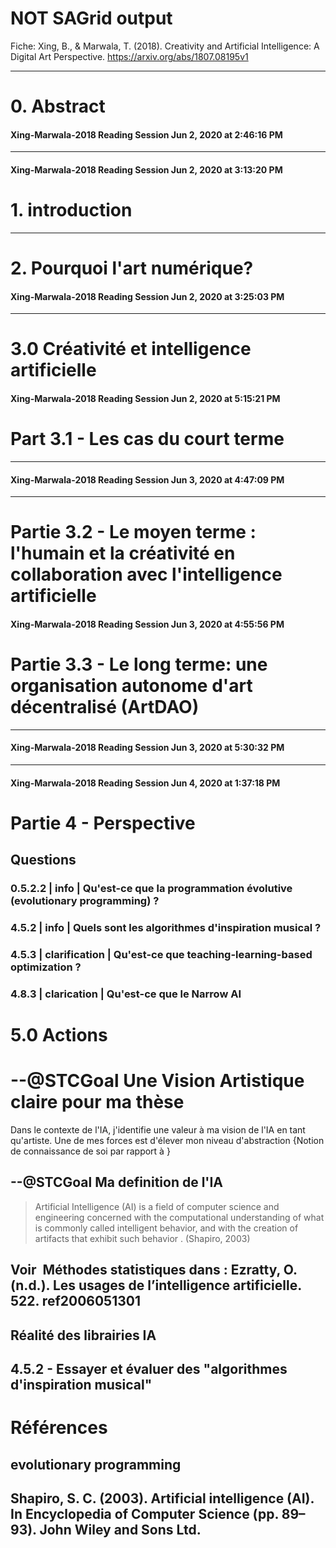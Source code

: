 # NOT SAGrid output

Fiche: Xing, B., & Marwala, T. (2018). Creativity and Artificial Intelligence: A Digital Art Perspective. https://arxiv.org/abs/1807.08195v1

______
# 0. Abstract
#### Xing-Marwala-2018 Reading Session Jun 2, 2020 at 2:46:16 PM 




______

#### Xing-Marwala-2018 Reading Session Jun 2, 2020 at 3:13:20 PM 
# 1. introduction




______
# 2. Pourquoi l'art numérique?  
#### Xing-Marwala-2018 Reading Session Jun 2, 2020 at 3:25:03 PM 



______

# 3.0 Créativité et intelligence artificielle
#### Xing-Marwala-2018 Reading Session Jun 2, 2020 at 5:15:21 PM 








# Part 3.1 - Les cas du court terme
______
#### Xing-Marwala-2018 Reading Session Jun 3, 2020 at 4:47:09 PM 

______
# Partie 3.2 - Le moyen terme : l'humain et la créativité en collaboration avec l'intelligence artificielle

#### Xing-Marwala-2018 Reading Session Jun 3, 2020 at 4:55:56 PM 


# Partie 3.3 - Le long terme: une organisation autonome d'art décentralisé (ArtDAO)

______
#### Xing-Marwala-2018 Reading Session Jun 3, 2020 at 5:30:32 PM 



______
#### Xing-Marwala-2018 Reading Session Jun 4, 2020 at 1:37:18 PM 
# Partie 4 - Perspective


## Questions

###  0.5.2.2 | info | Qu'est-ce que la programmation évolutive (evolutionary programming) ?

### 4.5.2  | info |  Quels sont les algorithmes d'inspiration musical ?
 
### 4.5.3  | clarification | Qu'est-ce que teaching-learning-based optimization ?

### 4.8.3  | clarication | Qu'est-ce que le Narrow AI 

# 5.0 Actions

# --@STCGoal  Une **Vision Artistique** claire pour ma thèse

Dans le contexte de l'IA, j'identifie une valeur à ma vision de l'IA en tant qu'artiste.  Une de mes forces est d'élever mon niveau d'abstraction {Notion de connaissance de soi par rapport à }

## --@STCGoal Ma definition de l'IA
>Artificial Intelligence (AI) is a field of computer science and engineering concerned with the computational understanding of what is commonly called intelligent behavior, and with the creation of artifacts that exhibit such behavior  .
>(Shapiro, 2003)

## Voir  **Méthodes statistiques** dans : Ezratty, O. (n.d.). Les usages de l’intelligence artificielle. 522. ref2006051301

## Réalité des librairies IA

## 4.5.2 - Essayer et évaluer des "algorithmes d'inspiration musical"


# Références

## evolutionary programming

## Shapiro, S. C. (2003). Artificial intelligence (AI). In Encyclopedia of Computer Science (pp. 89–93). John Wiley and Sons Ltd.
